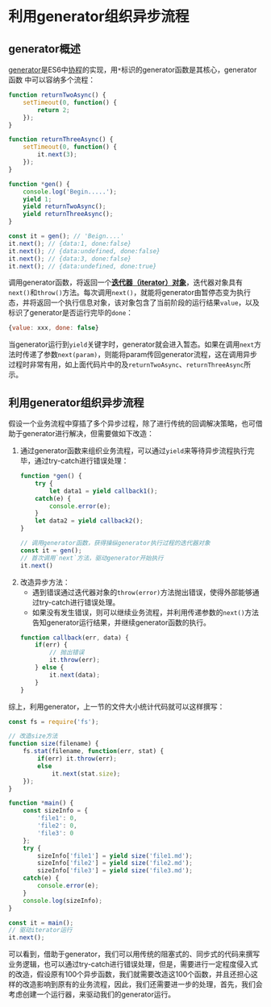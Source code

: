 利用generator组织异步流程
==========

generator概述
--------------

[generator](https://babeljs.io/learn-es2015/#ecmascript-2015-features-generators)是ES6中[协程](https://zh.wikipedia.org/wiki/%E5%8D%8F%E7%A8%8B)的实现，用`*`标识的generator函数是其核心，generator函数
中可以容纳多个流程：

```js
function returnTwoAsync() {
    setTimeout(0, function() {
        return 2;
    });
}

function returnThreeAsync() {
    setTimeout(0, function() {
        it.next(3);
    });
}

function *gen() {
    console.log('Begin.....');
    yield 1;
    yield returnTwoAsync();
    yield returnThreeAsync();
}

const it = gen(); // 'Beign....'
it.next(); // {data:1, done:false}
it.next(); // {data:undefined, done:false}
it.next(); // {data:3, done:false}
it.next(); // {data:undefined, done:true}
```

调用generator函数，将返回一个[**迭代器（iterator）对象**](https://babeljs.io/learn-es2015/#ecmascript-2015-features-iterators-for-of)，迭代器对象具有`next()`和`throw()`方法。每次调用`next()`，就能将generator由暂停态变为执行态，并将返回一个执行信息对象，该对象包含了当前阶段的运行结果`value`，以及标识了generator是否运行完毕的`done`：

```js
{value: xxx, done: false}
```

当generator运行到`yield`关键字时，generator就会进入暂态。如果在调用`next`方法时传递了参数`next(param)`，则能将param传回generator流程，这在调用异步过程时非常有用，如上面代码片中的及`returnTwoAsync`、`returnThreeAsync`所示。

利用generator组织异步流程
-------

假设一个业务流程中穿插了多个异步过程，除了进行传统的回调解决策略，也可借助于generator进行解决，但需要做如下改造：

1. 通过generator函数来组织业务流程，可以通过`yield`来等待异步流程执行完毕，通过try-catch进行错误处理：
    ```js
    function *gen() {
        try {
            let data1 = yield callback1();
        catch(e) {
            console.error(e);
        }
        let data2 = yield callback2();
    }

    // 调用generator函数，获得操纵generator执行过程的迭代器对象
    const it = gen();
    // 首次调用`next`方法，驱动generator开始执行
    it.next()
    ```
2. 改造异步方法：
    - 遇到错误通过迭代器对象的`throw(error)`方法抛出错误，使得外部能够通过try-catch进行错误处理。
    - 如果没有发生错误，则可以继续业务流程，并利用传递参数的`next()`方法告知generator运行结果，并继续generator函数的执行。
    ```js
    function callback(err, data) {
        if(err) {
            // 抛出错误
            it.throw(err);
        } else {
            it.next(data);
        }
    }
    ```

综上，利用generator，上一节的文件大小统计代码就可以这样撰写：

```js
const fs = require('fs');

// 改造size方法
function size(filename) {
    fs.stat(filename, function(err, stat) {
        if(err) it.throw(err);
        else
            it.next(stat.size);
    });
}

function *main() {
    const sizeInfo = {
        'file1': 0,
        'file2': 0,
        'file3': 0
    };
    try {
        sizeInfo['file1'] = yield size('file1.md');
        sizeInfo['file2'] = yield size('file2.md');
        sizeInfo['file3'] = yield size('file3.md');
    catch(e) {
        console.error(e);
    }
    console.log(sizeInfo);
}

const it = main();
// 驱动iterator运行
it.next();
```

可以看到，借助于generator，我们可以用传统的阻塞式的、同步式的代码来撰写业务逻辑，也可以通过try-catch进行错误处理，但是，需要进行一定程度侵入式的改造，假设原有100个异步函数，我们就需要改造这100个函数，并且还担心这样的改造影响到原有的业务流程，因此，我们还需要进一步的处理，首先，我们会考虑创建一个运行器，来驱动我们的generator运行。
